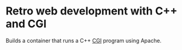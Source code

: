 # Retro web development with C++ and CGI

Builds a container that runs a C++ [CGI](https://en.wikipedia.org/wiki/Common_Gateway_Interface) program using Apache.
